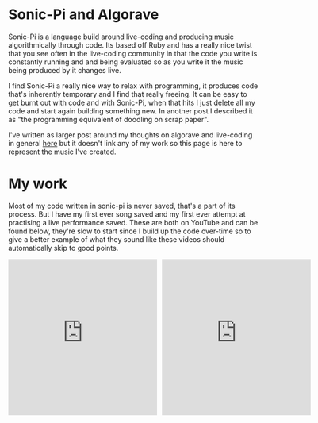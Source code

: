 
# Sonic-Pi and Algorave
Sonic-Pi is a language build around live-coding and producing music algorithmically through code. Its based off Ruby and has a really nice twist that you see often in the live-coding community in that the code you write is constantly running and and being evaluated so as you write it the music being produced by it changes live.

I find Sonic-Pi a really nice way to relax with programming, it produces code that's inherently temporary and I find that really freeing. It can be easy to get burnt out with code and with Sonic-Pi, when that hits I just delete all my code and start again building something new. In another post I described it as "the programming equivalent of doodling on scrap paper".

I've written as larger post around my thoughts on algorave and live-coding in general [here](Livecoding.html) but it doesn't link any of my work so this page is here to represent the music I've created.

# My work
Most of my code written in sonic-pi is never saved, that's a part of its process. But I have my first ever song saved and my first ever attempt at practising a live performance saved. These are both on YouTube and can be found below, they're slow to start since I build up the code over-time so to give a better example of what they sound like these videos should automatically skip to good points.

<div style="display:flex; gap: 10px;">
<iframe width="560" height="315" src="https://www.youtube.com/embed/8diAjYv7c84?si=BUbsSSk0Jw0KU-gX&amp;start=447" title="YouTube video player" frameborder="0" allow="accelerometer; autoplay; clipboard-write; encrypted-media; gyroscope; picture-in-picture; web-share" allowfullscreen></iframe>
<iframe width="560" height="315" src="https://www.youtube.com/embed/gmOAzl0xvFc?si=k-jeQIWIPRC9JJl8&amp;start=116" title="YouTube video player" frameborder="0" allow="accelerometer; autoplay; clipboard-write; encrypted-media; gyroscope; picture-in-picture; web-share" allowfullscreen></iframe>
</div>